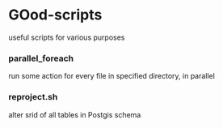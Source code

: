 # GOod-scripts
useful scripts for various purposes

### parallel_foreach
run some action for every file in specified directory, in parallel

### reproject.sh
alter srid of all tables in Postgis schema
